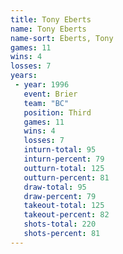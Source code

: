 ```yaml
---
title: Tony Eberts
name: Tony Eberts
name-sort: Eberts, Tony
games: 11
wins: 4
losses: 7
years:
 - year: 1996
   event: Brier
   team: "BC"
   position: Third
   games: 11
   wins: 4
   losses: 7
   inturn-total: 95
   inturn-percent: 79
   outturn-total: 125
   outturn-percent: 81
   draw-total: 95
   draw-percent: 79
   takeout-total: 125
   takeout-percent: 82
   shots-total: 220
   shots-percent: 81
---
```

